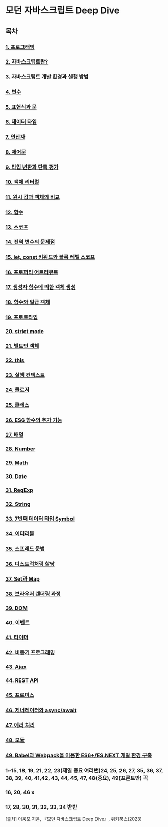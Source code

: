 # 모던 자바스크립트 Deep Dive

## 목차

### [1. 프로그래밍](./contents/chapter01.md)

### [2. 자바스크립트란?](./contents/chapter02.md)

### [3. 자바스크립트 개발 환경과 실행 방법](./contents/chapter03.md)

### [4. 변수](./contents/chapter04.md)

### [5. 표현식과 문](./contents/chapter05.md)

### [6. 데이터 타입](./contents/chapter06.md)

### [7. 연산자](./contents/chapter07.md)

### [8. 제어문](./contents/chapter08.md)

### [9. 타입 변환과 단축 평가](./contents/chapter09.md)

### [10. 객체 리터럴](./contents/chapter10.md)

### [11. 원시 값과 객체의 비교](./contents/chapter11.md)

### [12. 함수](./contents/chapter12.md)

### [13. 스코프](./contents/chapter13.md)

### [14. 전역 변수의 문제점](./contents/chapter14.md)

### [15. let, const 키워드와 블록 레벨 스코프](./contents/chapter15.md)

### [16. 프로퍼티 어트리뷰트](./contents/chapter16.md)

### [17. 생성자 함수에 의한 객체 생성](./contents/chapter17.md)

### [18. 함수와 일급 객체](./contents/chapter18.md)

### [19. 프로토타입](./contents/chapter19.md)

### [20. strict mode](./contents/chapter20.md)

### [21. 빌트인 객체](./contents/chapter21.md)

### [22. this](./contents/chapter22.md)

### [23. 실행 컨텍스트](./contents/chapter23.md)

### [24. 클로저](./contents/chapter24.md)

### [25. 클래스](./contents/chapter25.md)

### [26. ES6 함수의 추가 기능](./contents/chapter26.md)

### [27. 배열](./contents/chapter27.md)

### [28. Number](./contents/chapter28.md)

### [29. Math](./contents/chapter29.md)

### [30. Date](./contents/chapter30.md)

### [31. RegExp](./contents/chapter31.md)

### [32. String](./contents/chapter32.md)

### [33. 7번째 데이터 타입 Symbol](./contents/chapter33.md)

### [34. 이터러블](./contents/chapter34.md)

### [35. 스프레드 문법](./contents/chapter35.md)

### [36. 디스트럭처링 할당](./contents/chapter36.md)

### [37. Set과 Map](./contents/chapter37.md)

### [38. 브라우저 렌더링 과정](./contents/chapter38.md)

### [39. DOM](./contents/chapter39.md)

### [40. 이벤트](./contents/chapter40.md)

### [41. 타이머](./contents/chapter41.md)

### [42. 비동기 프로그래밍](./contents/chapter42.md)

### [43. Ajax](./contents/chapter43.md)

### [44. REST API](./contents/chapter44.md)

### [45. 프로미스](./contents/chapter45.md)

### [46. 제너레이터와 async/await](./contents/chapter46.md)

### [47. 에러 처리](./contents/chapter47.md)

### [48. 모듈](./contents/chapter48.md)

### [49. Babel과 Webpack을 이용한 ES6+/ES.NEXT 개발 환경 구축](./contents/chapter49.md)

### 1~15, 18, 19, 21, 22, 23(제일 중요 여러번)24, 25, 26, 27, 35, 36, 37, 38, 39, 40, 41,42, 43, 44, 45, 47, 48(중요), 49(프론트만) 꼭

### 16, 20, 46 x

### 17, 28, 30, 31, 32, 33, 34 반반

[출처] 이웅모 지음, 『모던 자바스크립트 Deep Dive』, 위키북스(2023)
